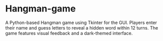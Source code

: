 # Hangman-game
A Python-based Hangman game using Tkinter for the GUI. Players enter their name and guess letters to reveal a hidden word within 12 turns. The game features visual feedback and a dark-themed interface.
